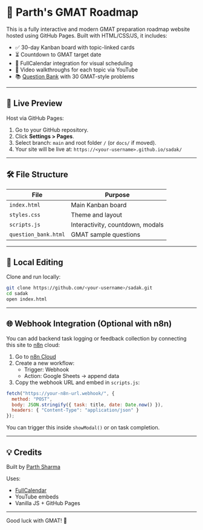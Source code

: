 # 🎯 Parth's GMAT Roadmap

This is a fully interactive and modern GMAT preparation roadmap website hosted using GitHub Pages. Built with HTML/CSS/JS, it includes:

- ✅ 30-day Kanban board with topic-linked cards
- ⏳ Countdown to GMAT target date
- 📅 FullCalendar integration for visual scheduling
- 🎥 Video walkthroughs for each topic via YouTube
- 📚 [Question Bank](question_bank.html) with 30 GMAT-style problems

---

## 🚀 Live Preview

Host via GitHub Pages:

1. Go to your GitHub repository.
2. Click **Settings > Pages**.
3. Select branch: `main` and root folder `/` (or `docs/` if moved).
4. Your site will be live at: `https://<your-username>.github.io/sadak/`

---

## 🛠 File Structure

| File | Purpose |
|------|---------|
| `index.html` | Main Kanban board |
| `styles.css` | Theme and layout |
| `scripts.js` | Interactivity, countdown, modals |
| `question_bank.html` | GMAT sample questions |

---

## 🔁 Local Editing

Clone and run locally:

```bash
git clone https://github.com/<your-username>/sadak.git
cd sadak
open index.html
```

---

## 🌐 Webhook Integration (Optional with n8n)

You can add backend task logging or feedback collection by connecting this site to [n8n](https://n8n.io) cloud:

1. Go to [n8n Cloud](https://cloud.n8n.io)
2. Create a new workflow:
    - Trigger: Webhook
    - Action: Google Sheets → append data
3. Copy the webhook URL and embed in `scripts.js`:

```js
fetch("https://your-n8n-url.webhook/", {
  method: "POST",
  body: JSON.stringify({ task: title, date: Date.now() }),
  headers: { "Content-Type": "application/json" }
});
```

You can trigger this inside `showModal()` or on task completion.

---

## 💡 Credits

Built by [Parth Sharma](https://www.linkedin.com/in/parth-sharma-sls/)

Uses:
- [FullCalendar](https://fullcalendar.io/)
- YouTube embeds
- Vanilla JS + GitHub Pages

---

Good luck with GMAT! 💪
